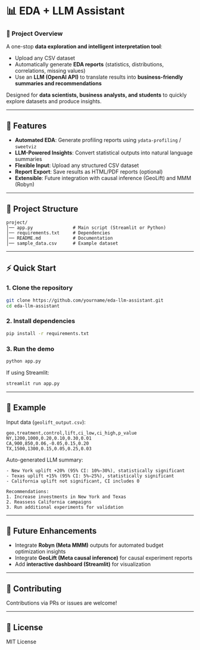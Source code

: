 # 📊 EDA + LLM Assistant  

### 🔎 Project Overview  
A one-stop **data exploration and intelligent interpretation tool**:  
- Upload any CSV dataset  
- Automatically generate **EDA reports** (statistics, distributions, correlations, missing values)  
- Use an **LLM (OpenAI API)** to translate results into **business-friendly summaries and recommendations**  

Designed for **data scientists, business analysts, and students** to quickly explore datasets and produce insights.  

---

## 🚀 Features  
- **Automated EDA**: Generate profiling reports using `ydata-profiling` / `sweetviz`  
- **LLM-Powered Insights**: Convert statistical outputs into natural language summaries  
- **Flexible Input**: Upload any structured CSV dataset  
- **Report Export**: Save results as HTML/PDF reports (optional)  
- **Extensible**: Future integration with causal inference (GeoLift) and MMM (Robyn)  

---

## 📂 Project Structure  
```
project/
│── app.py               # Main script (Streamlit or Python)
│── requirements.txt     # Dependencies
│── README.md            # Documentation
│── sample_data.csv      # Example dataset
```

---

## ⚡ Quick Start  

### 1. Clone the repository  
```bash
git clone https://github.com/yourname/eda-llm-assistant.git
cd eda-llm-assistant
```

### 2. Install dependencies  
```bash
pip install -r requirements.txt
```

### 3. Run the demo  
```bash
python app.py
```

If using Streamlit:  
```bash
streamlit run app.py
```

---

## 📝 Example  

Input data (`geolift_output.csv`):  
```csv
geo,treatment,control,lift,ci_low,ci_high,p_value
NY,1200,1000,0.20,0.10,0.30,0.01
CA,900,850,0.06,-0.05,0.15,0.20
TX,1500,1300,0.15,0.05,0.25,0.03
```

Auto-generated LLM summary:  
```
- New York uplift +20% (95% CI: 10%–30%), statistically significant
- Texas uplift +15% (95% CI: 5%–25%), statistically significant
- California uplift not significant, CI includes 0

Recommendations:
1. Increase investments in New York and Texas
2. Reassess California campaigns
3. Run additional experiments for validation
```

---

## 🔮 Future Enhancements  
- Integrate **Robyn (Meta MMM)** outputs for automated budget optimization insights  
- Integrate **GeoLift (Meta causal inference)** for causal experiment reports  
- Add **interactive dashboard (Streamlit)** for visualization  

---

## 🤝 Contributing  
Contributions via PRs or issues are welcome!  

---

## 📜 License  
MIT License  
